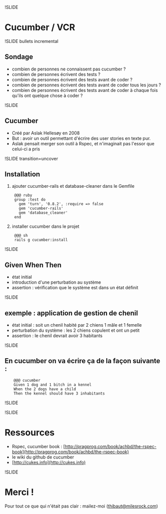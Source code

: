 !SLIDE
# Cucumber / VCR

!SLIDE bullets incremental
## Sondage

* combien de personnes ne connaissent pas cucumber ?
* combien de personnes écrivent des tests ?
* combien de personnes écrivent des tests avant de coder ?
* combien de personnes écrivent des tests avant de coder tous les jours ?
* combien de personnes écrivent des tests avant de coder à chaque fois qu'ils ont quelque chose à coder ?


!SLIDE
## Cucumber

* Créé par Aslak Hellesøy en 2008
* But : avoir un outil permettant d'écrire des user stories en texte pur.
* Aslak pensait merger son outil à Rspec, et n'imaginait pas l'essor que celui-ci a pris

!SLIDE transition=uncover
## Installation

1. ajouter cucumber-rails et database-cleaner dans le Gemfile

        @@@ ruby
        group :test do
          gem 'turn', '0.8.2', :require => false
          gem 'cucumber-rails'
          gem 'database_cleaner'
        end

2. installer cucumber dans le projet

        @@@ sh
        rails g cucumber:install



!SLIDE
## Given When Then

* état initial
* introduction d'une perturbation au système
* assertion : vérification que le système est dans un état définit

!SLIDE
## exemple : application de gestion de chenil

* état initial : soit un chenil habité par 2 chiens 1 mâle et 1 femelle
* perturbation du système : les 2 chiens copulent et ont un petit
* assertion : le chenil devrait avoir 3 habitants

!SLIDE
## En cucumber on va écrire ça de la façon suivante :

        @@@ cucumber
        Given 1 dog and 1 bitch in a kennel
        When the 2 dogs have a child
        Then the kennel should have 3 inhabitants

!SLIDE

!SLIDE
# Ressources

* Rspec, cucumber book : [http://pragprog.com/book/achbd/the-rspec-book](http://pragprog.com/book/achbd/the-rspec-book)
* le wiki du github de cucumber
* [http://cukes.info](http://cukes.info)



!SLIDE

# Merci !

Pour tout ce que qui n'était pas clair : mailez-moi ([thibaut@milesrock.com](thibaut@milesrock.com))
